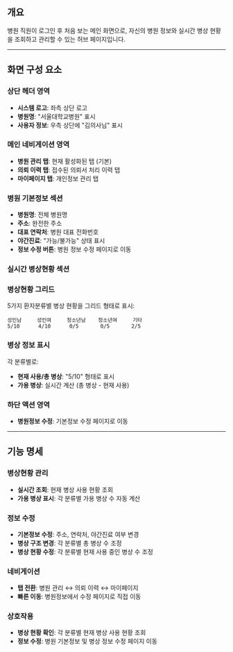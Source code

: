## 개요

병원 직원이 로그인 후 처음 보는 메인 화면으로, 자신의 병원 정보와 실시간 병상 현황을 조회하고 관리할 수 있는 허브 페이지입니다.

---

## 화면 구성 요소

### 상단 헤더 영역

- **시스템 로고**: 좌측 상단 로고
- **병원명**: "서울대학교병원" 표시
- **사용자 정보**: 우측 상단에 "김의사님" 표시

### 메인 네비게이션 영역

- **병원 관리 탭**: 현재 활성화된 탭 (기본)
- **의뢰 이력 탭**: 접수된 의뢰서 처리 이력 탭
- **마이페이지 탭**: 개인정보 관리 탭

### 병원 기본정보 섹션

- **병원명**: 전체 병원명
- **주소**: 완전한 주소
- **대표 연락처**: 병원 대표 전화번호
- **야간진료**: "가능/불가능" 상태 표시
- **정보 수정 버튼**: 병원 정보 수정 페이지로 이동

### 실시간 병상현황 섹션

### 병상현황 그리드

5가지 환자분류별 병상 현황을 그리드 형태로 표시:

```
성인남     성인여     청소년남    청소년여     기타
5/10      4/10      0/5       0/5       2/5
```

### 병상 정보 표시

각 분류별로:
- **현재 사용/총 병상**: "5/10" 형태로 표시
- **가용 병상**: 실시간 계산 (총 병상 - 현재 사용)

### 하단 액션 영역

- **병원정보 수정**: 기본정보 수정 페이지로 이동

---

## 기능 명세

### 병상현황 관리

- **실시간 조회**: 현재 병상 사용 현황 조회
- **가용 병상 표시**: 각 분류별 가용 병상 수 자동 계산

### 정보 수정

- **기본정보 수정**: 주소, 연락처, 야간진료 여부 변경
- **병상 구조 변경**: 각 분류별 총 병상 수 조정
- **병상 현황 수정**: 각 분류별 현재 사용 중인 병상 수 조정

### 네비게이션

- **탭 전환**: 병원 관리 ↔ 의뢰 이력 ↔ 마이페이지
- **빠른 이동**: 병원정보에서 수정 페이지로 직접 이동

### 상호작용

- **병상 현황 확인**: 각 분류별 현재 병상 사용 현황 조회
- **정보 수정**: 병원 기본정보 및 병상 정보 수정 페이지 이동